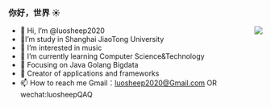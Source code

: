 ### 你好，世界 :sunny:
- 👋 Hi, I’m @luosheep2020                             <img align="right" src="https://github-readme-stats.vercel.app/api?username=onevcat&show_icons=true&icon_color=CE1D2D&text_color=718096&bg_color=ffffff&hide_title=true" />
- :school:I’m study in Shanghai JiaoTong University
- 👀 I’m interested in music 
- 🌱 I’m currently learning Computer Science&Technology
- :orange_book: Focusing on Java  Golang Bigdata
- :hammer: Creator of applications and frameworks
- 📫 How to reach me  Gmail：luosheep2020@Gmail.com OR wechat:luosheepQAQ 




<!---
luosheep2020/luosheep2020 is a ✨ special ✨ repository because its `README.md` (this file) appears on your GitHub profile.
You can click the Preview link to take a look at your changes.
--->
